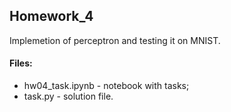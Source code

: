 ## Homework_4

Implemetion of perceptron and testing it on MNIST.

#### Files:
+ hw04_task.ipynb - notebook with tasks;
+ task.py - solution file.